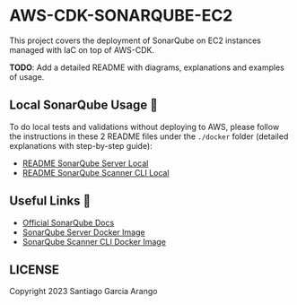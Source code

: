 # AWS-CDK-SONARQUBE-EC2

This project covers the deployment of SonarQube on EC2 instances managed with IaC on top of AWS-CDK. <br>

**TODO**: Add a detailed README with diagrams, explanations and examples of usage.

## Local SonarQube Usage 🔮

To do local tests and validations without deploying to AWS, please follow the instructions in these 2 README files under the `./docker` folder (detailed explanations with step-by-step guide):

- [README SonarQube Server Local](./docker/server-setup/README.md)
- [README SonarQube Scanner CLI Local](./docker/scanner-setup/README.md)

## Useful Links 🔗

- [Official SonarQube Docs](https://docs.sonarsource.com/sonarqube/latest/)
- [SonarQube Server Docker Image](https://hub.docker.com/_/sonarqube/)
- [SonarQube Scanner CLI Docker Image](https://hub.docker.com/r/sonarsource/sonar-scanner-cli)

## LICENSE

Copyright 2023 Santiago Garcia Arango
